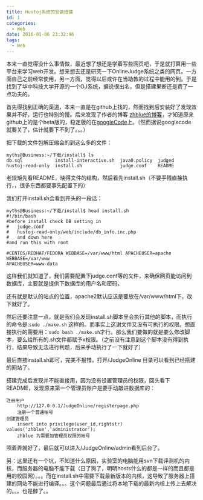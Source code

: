 ```yaml
---
title: Hustoj系统的安装搭建
id: 1
categories:
  - Web
date: 2016-01-06 23:32:46
tags:
  - Web
---
```


本来一直觉得没什么事情做，最近想了想还是学着写些网页吧，于是就打算用一些平台来学习web开发。想来想去还是研究一下OnlineJudge系统之类的网页。一方面自己之前经常使用，另一方面，觉得以后或许在当助教的过程中能用的到。于是找到了华中科技大学开源的一个OJ系统，据说很出名，但是搭建果断还是费了一点功夫的。

首先得找到正确的渠道，本来一直是在github上找的，然而找到后安装好了发现效果并不好，运行也特别的慢。后来发现了作者的博客 [zhblue的博客](http://blog.csdn.net/zhblue/article/details/9125387)，才知道原来github上的是个beta版的，稳定版的在[googleCode](https://code.google.com/p/hustoj/downloads/list)上。（然而据说googlecode 就要关了，估计就要下不到了。。。）

把下载的文件包解压缩会的到这么多的文件：
```
myths@Business:~/下载/install$ ls
db.sql            install-interactive.sh  java0.policy  judged
hustoj-read-only  install.sh              judge.conf    README
```
老规矩先看README，晓得文件的结构，然后看先install.sh（不要手残直接执行，，很多东西都要事先配置下的）

我们打开install.sh会看到开头的一段话：
```
myths@Business:~/下载/install$ head install.sh
#!/bin/bash
#before install check DB setting in
#	judge.conf
#	hustoj-read-only/web/include/db_info.inc.php
#	and down here
#and run this with root

#CENTOS/REDHAT/FEDORA WEBBASE=/var/www/html APACHEUSER=apache
WEBBASE=/var/www
APACHEUSER=www-data
```
这样我们就知道了，我们需要配置下judge.conf等的文件，来确保网页能访问到数据库，主要就是提供下数据库的用户名和密码。

还有就是默认的站点的位置，apache2默认应该是要放在/var/www/html下，改下就好了。

然后还要注意一点，就是我们会发现install.sh脚本里会执行其他的脚本，而执行的命令是:`sudo ./make.sh` 这样的。而事实上这谢文件又没有可执行的权限。想直接执行的需要用：`sudo bash ./make.sh`才行。那么我们要做的就是要么修改脚本，要么给所有的.sh文件都赋予x权限。（之前没有注意到这个脚本没有得到执行，结果导致无法进行判题，后来手动执行了一下就好了）

最后直接install.sh即可，完美不报错，打开/JudgeOnline 目录可以看到已经搭建的网站了。

搭建完成后发现并不能直接用，因为没有设置管理员的权限，回头看下README，发现原来第一个管理员账户是要手动敲进数据库的：
```
注册用户
	http://127.0.0.1/JudgeOnline/registerpage.php
	注册一个普通帐号
创建管理员
    insert into privilege(user_id,rightstr) values('zhblue','administrator');
    zhblue 为需要加管理员权限的帐号
```
照着弄就好了，最后就可以进入/JudgeOnline/admin看到后台了。

另：这里还有一个坑，不知道什么原因，实验室的电脑能用svn下载评测机的内核，而服务器的电脑不能下载（日了狗了，明明hosts什么的都是一样的而且都是用的校园网）。。。而在install.sh中需要下载最新版本的内核，这导致了服务器上搭建的网站不能进行编译。。。这个问题最后通过将本地下载的最新内核上传上去解决的。。。也是醉了。。

